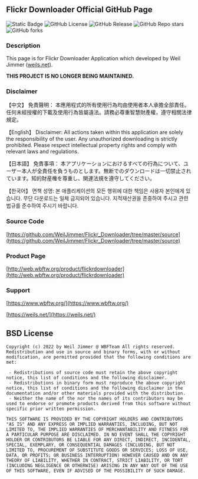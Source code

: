 ## Flickr Downloader Official GitHub Page
![Static Badge](https://img.shields.io/badge/project-deprecated-red)
![GitHub License](https://img.shields.io/github/license/WeilJimmer/Flickr_Downloader)
![GitHub Release](https://img.shields.io/github/v/release/WeilJimmer/Flickr_Downloader)
![GitHub Repo stars](https://img.shields.io/github/stars/WeilJimmer/Flickr_Downloader)
![GitHub forks](https://img.shields.io/github/forks/WeilJimmer/Flickr_Downloader)

### Description

This page is for Flickr Downloader Application which developed by Weil Jimmer ([weils.net](https://weils.net/)).

**THIS PROJECT IS NO LONGER BEING MAINTAINED.**

### Disclaimer

【中文】
免責聲明：
本應用程式的所有使用行為均由使用者本人承擔全部責任。任何未經授權的下載及使用行為皆屬違法。請務必尊重智慧財產權，遵守相關法律規定。

【English】
Disclaimer:
All actions taken within this application are solely the responsibility of the user. Any unauthorized downloading is strictly prohibited. Please respect intellectual property rights and comply with relevant laws and regulations.

【日本語】
免責事項：
本アプリケーションにおけるすべての行為について、ユーザー本人が全責任を負うものとします。無断でのダウンロードは一切禁止されています。知的財産権を尊重し、関連法規を遵守してください。

【한국어】
면책 성명:
본 애플리케이션의 모든 행위에 대한 책임은 사용자 본인에게 있습니다. 무단 다운로드는 일체 금지되어 있습니다. 지적재산권을 존중하여 주시고 관련 법규를 준수하여 주시기 바랍니다.

### Source Code

[https://github.com/WeilJimmer/Flickr_Downloader/tree/master/source](https://github.com/WeilJimmer/Flickr_Downloader/tree/master/source)

### Product Page

[http://web.wbftw.org/product/flickrdownloader](http://web.wbftw.org/product/flickrdownloader)

### Support

[https://www.wbftw.org/](https://www.wbftw.org/)

[https://weils.net/](https://weils.net/)

## BSD License

```
Copyright (c) 2022 by Weil Jimmer @ WBFTeam All rights reserved. Redistribution and use in source and binary forms, with or without modification, are permitted provided that the following conditions are met:

 - Redistributions of source code must retain the above copyright notice, this list of conditions and the following disclaimer.
 - Redistributions in binary form must reproduce the above copyright notice, this list of conditions and the following disclaimer in the documentation and/or other materials provided with the distribution.
 - Neither the name of the nor the names of its contributors may be used to endorse or promote products derived from this software without specific prior written permission.

THIS SOFTWARE IS PROVIDED BY THE COPYRIGHT HOLDERS AND CONTRIBUTORS "AS IS" AND ANY EXPRESS OR IMPLIED WARRANTIES, INCLUDING, BUT NOT LIMITED TO, THE IMPLIED WARRANTIES OF MERCHANTABILITY AND FITNESS FOR A PARTICULAR PURPOSE ARE DISCLAIMED. IN NO EVENT SHALL THE COPYRIGHT HOLDER OR CONTRIBUTORS BE LIABLE FOR ANY DIRECT, INDIRECT, INCIDENTAL, SPECIAL, EXEMPLARY, OR CONSEQUENTIAL DAMAGES (INCLUDING, BUT NOT LIMITED TO, PROCUREMENT OF SUBSTITUTE GOODS OR SERVICES; LOSS OF USE, DATA, OR PROFITS; OR BUSINESS INTERRUPTION) HOWEVER CAUSED AND ON ANY THEORY OF LIABILITY, WHETHER IN CONTRACT, STRICT LIABILITY, OR TORT (INCLUDING NEGLIGENCE OR OTHERWISE) ARISING IN ANY WAY OUT OF THE USE OF THIS SOFTWARE, EVEN IF ADVISED OF THE POSSIBILITY OF SUCH DAMAGE.
```
